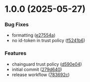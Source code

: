 # 1.0.0 (2025-05-27)


### Bug Fixes

* formatting ([e27554a](https://github.com/jarrett-sandbox/npm-semantic-release/commit/e27554a6219bd5d80e1298c14b645c79c75d73f4))
* no id-token in trust policy ([f5241b6](https://github.com/jarrett-sandbox/npm-semantic-release/commit/f5241b634a63ec467677f1c545811de96c0484ce))


### Features

* chainguard trust policy ([d590e04](https://github.com/jarrett-sandbox/npm-semantic-release/commit/d590e048d97a6925c4f86852cc21dd0030dad6f7))
* initial commit ([279d640](https://github.com/jarrett-sandbox/npm-semantic-release/commit/279d640576b5f020986070fe1452ff52945343c9))
* release workflow ([783692c](https://github.com/jarrett-sandbox/npm-semantic-release/commit/783692c7bd39bd139bc1c2ded8481f5ed152f1a4))
